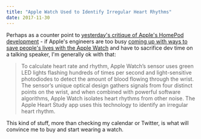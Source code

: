 ```yaml
---
title: "Apple Watch Used to Identify Irregular Heart Rhythms"
date: 2017-11-30
---
```

<p>Perhaps as a counter point to <a href="https://chrisenns.com/2017/11/apples-homepod-is-three-years-behind-amazons-echo/">yesterday's critique of Apple's HomePod development</a> - if Apple's engineers are too busy <a href="https://www.apple.com/newsroom/2017/11/apple-heart-study-launches-to-identify-irregular-heart-rhythms/">coming up with ways to save people's lives with the Apple Watch</a> and have to sacrifice dev time on a talking speaker, I'm generally ok with that:</p>
<blockquote><p>
  To calculate heart rate and rhythm, Apple Watch’s sensor uses green LED lights flashing hundreds of times per second and light-sensitive photodiodes to detect the amount of blood flowing through the wrist. The sensor’s unique optical design gathers signals from four distinct points on the wrist, and when combined with powerful software algorithms, Apple Watch isolates heart rhythms from other noise. The Apple Heart Study app uses this technology to identify an irregular heart rhythm.
</p></blockquote>
<p>This kind of stuff, more than checking my calendar or Twitter, is what will convince me to buy and start wearing a watch.</p>
